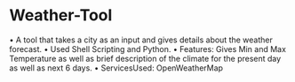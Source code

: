 # Weather-Tool

• A tool that takes a city as an input and gives details about the weather forecast. 
• Used Shell Scripting and Python.
• Features:
Gives Min and Max Temperature as well as brief description of the climate for
the present day as well as next 6 days. 
• ServicesUsed:
OpenWeatherMap
